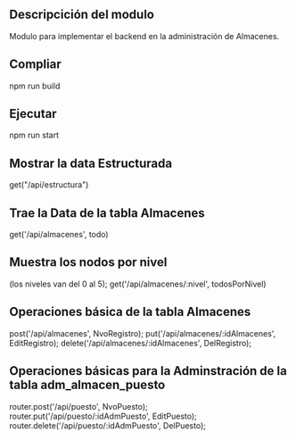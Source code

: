 ## Descripcición del modulo
Modulo para implementar el backend en la administración de Almacenes.

## Compliar
npm run build

## Ejecutar
npm run start

## Mostrar la data Estructurada
get("/api/estructura")

## Trae la Data de la tabla Almacenes
get('/api/almacenes', todo)

## Muestra los nodos por nivel
(los niveles van del 0 al 5);
get('/api/almacenes/:nivel', todosPorNivel)

## Operaciones básica de la tabla Almacenes
post('/api/almacenes', NvoRegistro);
put('/api/almacenes/:idAlmacenes', EditRegistro);
delete('/api/almacenes/:idAlmacenes', DelRegistro);

## Operaciones básicas para la  Adminstración de la tabla adm_almacen_puesto
router.post('/api/puesto', NvoPuesto);
router.put('/api/puesto/:idAdmPuesto', EditPuesto);
router.delete('/api/puesto/:idAdmPuesto', DelPuesto);

